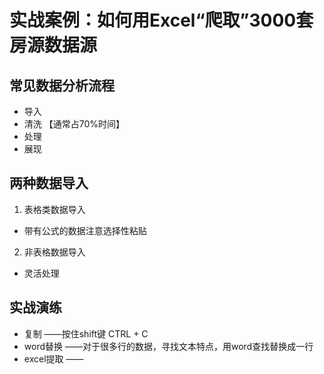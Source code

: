 # 实战案例：如何用Excel“爬取”3000套房源数据源
## 常见数据分析流程
- 导入
- 清洗 【通常占70%时间】
- 处理
- 展现

## 两种数据导入
1. 表格类数据导入
- 带有公式的数据注意选择性粘贴
  
2. 非表格数据导入
- 灵活处理

## 实战演练

- 复制 ——按住shift键 CTRL + C 
- word替换 ——对于很多行的数据，寻找文本特点，用word查找替换成一行
- excel提取 —— 